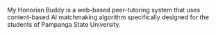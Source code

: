 My Honorian Buddy is a web-based peer-tutoring system that uses content-based AI matchmaking algorithm specifically designed for the students of Pampanga State University.
